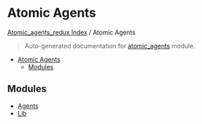 # Atomic Agents

[Atomic_agents_redux Index](../README.md#atomic_agents_redux-index) / Atomic Agents

> Auto-generated documentation for [atomic_agents](../../atomic_agents/__init__.py) module.

- [Atomic Agents](#atomic-agents)
  - [Modules](#modules)

## Modules

- [Agents](agents/index.md)
- [Lib](lib/index.md)